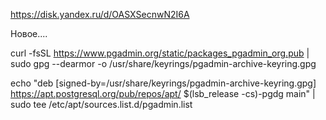 https://disk.yandex.ru/d/OASXSecnwN2I6A


Новое....




curl -fsSL https://www.pgadmin.org/static/packages_pgadmin_org.pub | sudo gpg --dearmor -o /usr/share/keyrings/pgadmin-archive-keyring.gpg



echo "deb [signed-by=/usr/share/keyrings/pgadmin-archive-keyring.gpg] https://apt.postgresql.org/pub/repos/apt/ $(lsb_release -cs)-pgdg main" | sudo tee /etc/apt/sources.list.d/pgadmin.list


